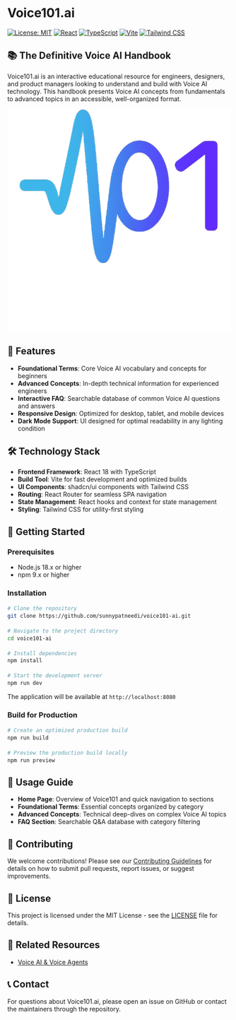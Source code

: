 
# Voice101.ai

[![License: MIT](https://img.shields.io/badge/License-MIT-blue.svg)](https://opensource.org/licenses/MIT)
[![React](https://img.shields.io/badge/React-18.3.1-61DAFB?logo=react)](https://reactjs.org/)
[![TypeScript](https://img.shields.io/badge/TypeScript-5.5.3-3178C6?logo=typescript)](https://www.typescriptlang.org/)
[![Vite](https://img.shields.io/badge/Vite-5.4.1-646CFF?logo=vite)](https://vitejs.dev/)
[![Tailwind CSS](https://img.shields.io/badge/Tailwind-3.4.11-38B2AC?logo=tailwindcss)](https://tailwindcss.com/)

## 📚 The Definitive Voice AI Handbook

Voice101.ai is an interactive educational resource for engineers, designers, and product managers looking to understand and build with Voice AI technology. This handbook presents Voice AI concepts from fundamentals to advanced topics in an accessible, well-organized format.

![Voice101 App Screenshot](/public/assets/images/logo.png)

## 🌟 Features

- **Foundational Terms**: Core Voice AI vocabulary and concepts for beginners
- **Advanced Concepts**: In-depth technical information for experienced engineers
- **Interactive FAQ**: Searchable database of common Voice AI questions and answers
- **Responsive Design**: Optimized for desktop, tablet, and mobile devices
- **Dark Mode Support**: UI designed for optimal readability in any lighting condition

## 🛠️ Technology Stack

- **Frontend Framework**: React 18 with TypeScript
- **Build Tool**: Vite for fast development and optimized builds
- **UI Components**: shadcn/ui components with Tailwind CSS
- **Routing**: React Router for seamless SPA navigation
- **State Management**: React hooks and context for state management
- **Styling**: Tailwind CSS for utility-first styling

## 🚀 Getting Started

### Prerequisites

- Node.js 18.x or higher
- npm 9.x or higher

### Installation

```bash
# Clone the repository
git clone https://github.com/sunnypatneedi/voice101-ai.git

# Navigate to the project directory
cd voice101-ai

# Install dependencies
npm install

# Start the development server
npm run dev
```

The application will be available at `http://localhost:8080`

### Build for Production

```bash
# Create an optimized production build
npm run build

# Preview the production build locally
npm run preview
```

## 📖 Usage Guide

- **Home Page**: Overview of Voice101 and quick navigation to sections
- **Foundational Terms**: Essential concepts organized by category
- **Advanced Concepts**: Technical deep-dives on complex Voice AI topics
- **FAQ Section**: Searchable Q&A database with category filtering

## 🤝 Contributing

We welcome contributions! Please see our [Contributing Guidelines](./CONTRIBUTING.md) for details on how to submit pull requests, report issues, or suggest improvements.

## 📄 License

This project is licensed under the MIT License - see the [LICENSE](./LICENSE) file for details.

## 🔗 Related Resources

- [Voice AI & Voice Agents](https://voiceaiandvoiceagents.com/)

## 📞 Contact

For questions about Voice101.ai, please open an issue on GitHub or contact the maintainers through the repository.
